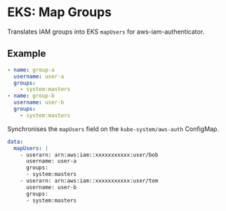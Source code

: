 EKS: Map Groups
===============

Translates IAM groups into EKS `mapUsers` for aws-iam-authenticator.

## Example

```yaml
- name: group-a
  username: user-a
  groups:
    - system:masters
- name: group-b
  username: user-b
  groups:
    - system:masters
```

Synchronises the `mapUsers` field on the `kube-system/aws-auth` ConfigMap.

```yaml
data:
  mapUsers: |
    - userarn: arn:aws:iam::xxxxxxxxxxx:user/bob
      username: user-a
      groups:
      - system:masters
    - userarn: arn:aws:iam::xxxxxxxxxxx:user/tom
      username: user-b
      groups:
      - system:masters
```